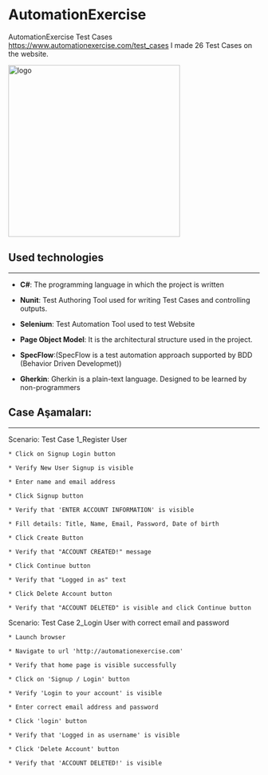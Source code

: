 # AutomationExercise
AutomationExercise Test Cases
https://www.automationexercise.com/test_cases I made 26 Test Cases on the website.

<img width="344" alt="logo" src="https://user-images.githubusercontent.com/100466472/196940302-336c572d-6b41-4d7e-907a-ad4d91400879.png">


## Used technologies
***
- **C#**: The programming language in which the project is written

- **Nunit**: Test Authoring Tool used for writing Test Cases and controlling outputs.

- **Selenium**: Test Automation Tool used to test Website

- **Page Object Model**: It is the architectural structure used in the project.

- **SpecFlow**:(SpecFlow is a test automation approach supported by BDD (Behavior Driven Developmet))

- **Gherkin**: Gherkin is a plain-text language. Designed to be learned by non-programmers

## Case Aşamaları:
***
Scenario: Test Case 1_Register User
```
* Click on Signup Login button

* Verify New User Signup is visible

* Enter name and email address

* Click Signup button

* Verify that 'ENTER ACCOUNT INFORMATION' is visible

* Fill details: Title, Name, Email, Password, Date of birth

* Click Create Button

* Verify that "ACCOUNT CREATED!" message

* Click Continue button

* Verify that "Logged in as" text

* Click Delete Account button

* Verify that "ACCOUNT DELETED" is visible and click Continue button
```
Scenario: Test Case 2_Login User with correct email and password
```
* Launch browser

* Navigate to url 'http://automationexercise.com'

* Verify that home page is visible successfully

* Click on 'Signup / Login' button

* Verify 'Login to your account' is visible

* Enter correct email address and password

* Click 'login' button

* Verify that 'Logged in as username' is visible

* Click 'Delete Account' button

* Verify that 'ACCOUNT DELETED!' is visible
```
